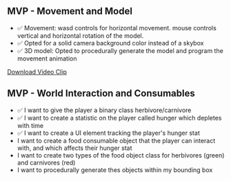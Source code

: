 ## MVP - Movement and Model
- ✅ Movement: wasd controls for horizontal movement. mouse controls vertical and horizontal rotation of the model.
- ✅ Opted for a solid camera background color instead of a skybox
- ✅ 3D model: Opted to procedurally generate the model and program the movement animation

[Download Video Clip](Recordings/Movie_001.mp4)

## MVP - World Interaction and Consumables
- ✅ I want to give the player a binary class herbivore/carnivore
- ✅ I want to create a statistic on the player called hunger which depletes with time
- ✅ I want to create a UI element tracking the player's hunger stat
- I want to create a food consumable object that the player can interact with, and which affects their hunger stat
- I want to create two types of the food object class for herbivores (green) and carnivores (red)
- I want to procedurally generate thes objects within my bounding box